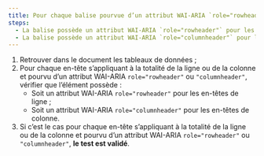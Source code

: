 ```yaml
---
title: Pour chaque balise pourvue d’un attribut WAI-ARIA `role="rowheader"` ou `role="columnheader"` dont le contenu s’applique à la totalité de la ligne ou de la colonne, la balise vérifie-t-elle une de ces conditions ?
steps:
  - La balise possède un attribut WAI-ARIA `role="rowheader"` pour les [en-têtes de ligne](#en-tete-de-colonne-ou-de-ligne) ;
  - La balise possède un attribut WAI-ARIA `role="columnheader"` pour les [en-têtes de colonne](#en-tete-de-colonne-ou-de-ligne).
---
```


1. Retrouver dans le document les tableaux de données ;
2. Pour chaque en-tête s’appliquant à la totalité de la ligne ou de la colonne et pourvu d’un attribut WAI-ARIA `role="rowheader"` ou `"columnheader"`, vérifier que l’élément possède :
   - Soit un attribut WAI-ARIA `role="rowheader"` pour les en-têtes de ligne ;
   - Soit un attribut WAI-ARIA `role="columnheader"` pour les en-têtes de colonne.
3. Si c’est le cas pour chaque en-tête s’appliquant à la totalité de la ligne ou de la colonne et pourvu d’un attribut WAI-ARIA `role="rowheader"` ou `"columnheader"`, **le test est validé**.
